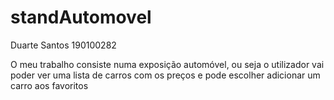 # standAutomovel

Duarte Santos
190100282

O meu trabalho consiste numa exposição automóvel, ou seja o utilizador vai poder ver uma lista de carros com os preços e pode escolher adicionar um carro aos favoritos
